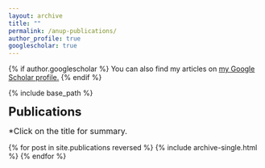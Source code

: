 ```yaml
---
layout: archive
title: ""
permalink: /anup-publications/
author_profile: true
googlescholar: true
---
```


{% if author.googlescholar %}
  You can also find my articles on <u><a href="{{author.googlescholar}}">my Google Scholar profile</a>.</u>
{% endif %}

{% include base_path %}
<p><font size="5"><strong>Publications</strong></font></p>
<p><font size="3">*Click on the title for summary.</font></p>

{% for post in site.publications reversed %}
  {% include archive-single.html %}
{% endfor %}
